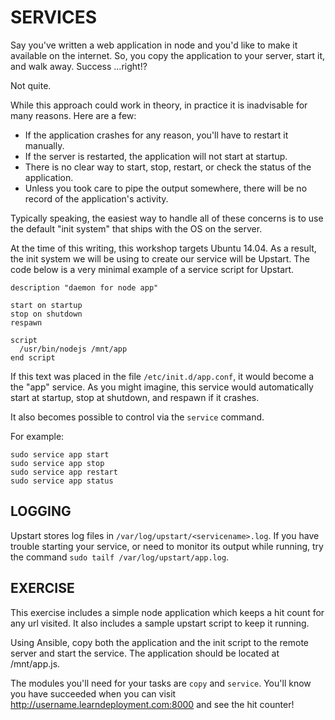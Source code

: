 # SERVICES

Say you've written a web application in node and you'd like to make it available
on the internet. So, you copy the application to your server, start it, and walk
away. Success ...right!?

Not quite.

While this approach could work in theory, in practice it is inadvisable for many
reasons. Here are a few:

- If the application crashes for any reason, you'll have to restart it manually.
- If the server is restarted, the application will not start at startup.
- There is no clear way to start, stop, restart, or check the status of the
  application.
- Unless you took care to pipe the output somewhere, there will be no record of
  the application's activity.

Typically speaking, the easiest way to handle all of these concerns is to use
the default "init system" that ships with the OS on the server.

At the time of this writing, this workshop targets Ubuntu 14.04. As a result,
the init system we will be using to create our service will be Upstart. The
code below is a very minimal example of a service script for Upstart.

```
description "daemon for node app"

start on startup
stop on shutdown
respawn

script
  /usr/bin/nodejs /mnt/app
end script
```

If this text was placed in the file `/etc/init.d/app.conf`, it would become a
the "app" service. As you might imagine, this service would automatically start
at startup, stop at shutdown, and respawn if it crashes.

It also becomes possible to control via the `service` command.

For example:
```
sudo service app start
sudo service app stop
sudo service app restart
sudo service app status
```

## LOGGING

Upstart stores log files in `/var/log/upstart/<servicename>.log`. If you have
trouble starting your service, or need to monitor its output while running, try
the command `sudo tailf /var/log/upstart/app.log`.

## EXERCISE

This exercise includes a simple node application which keeps a hit count for
any url visited. It also includes a sample upstart script to keep it running.

Using Ansible, copy both the application and the init script to the remote
server and start the service. The application should be located at /mnt/app.js.

The modules you'll need for your tasks are `copy` and `service`. You'll know you
have succeeded when you can visit http://username.learndeployment.com:8000 and
see the hit counter!

